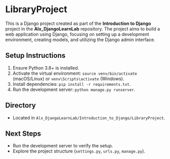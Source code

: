 # LibraryProject

This is a Django project created as part of the **Introduction to Django** project in the **Alx_DjangoLearnLab** repository. The project aims to build a web application using Django, focusing on setting up a development environment, creating models, and utilizing the Django admin interface.

## Setup Instructions
1. Ensure Python 3.8+ is installed.
2. Activate the virtual environment: `source venv/bin/activate` (macOS/Linux) or `venv\Scripts\activate` (Windows).
3. Install dependencies: `pip install -r requirements.txt`.
4. Run the development server: `python manage.py runserver`.

## Directory
- Located in `Alx_DjangoLearnLab/Introduction_to_Django/LibraryProject`.

## Next Steps
- Run the development server to verify the setup.
- Explore the project structure (`settings.py`, `urls.py`, `manage.py`).

